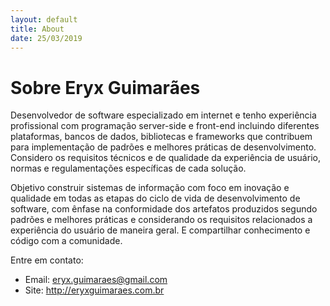 ```yaml
---
layout: default
title: About
date: 25/03/2019
---
```

# Sobre Eryx Guimarães

Desenvolvedor de software especializado em internet e tenho experiência profissional com programação server-side e front-end incluindo diferentes plataformas, bancos de dados, bibliotecas e frameworks que contribuem para implementação de padrões e
melhores práticas de desenvolvimento. Considero os requisitos técnicos e de qualidade da experiência de usuário, normas e regulamentações específicas de cada solução.

Objetivo construir sistemas de informação com foco em inovação e qualidade em todas as etapas do ciclo de vida de desenvolvimento de software, com ênfase na conformidade dos artefatos produzidos segundo padrões e melhores práticas e considerando os requisitos relacionados a experiência do usuário de maneira geral. E compartilhar conhecimento e código com a comunidade.

Entre em contato:

* Email: eryx.guimaraes@gmail.com
* Site: http://eryxguimaraes.com.br
